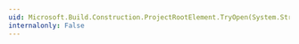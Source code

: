 ```yaml
---
uid: Microsoft.Build.Construction.ProjectRootElement.TryOpen(System.String)
internalonly: False
---
```

